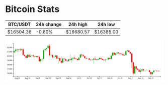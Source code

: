 # Bitcoin Stats

BTC/USDT|24h change|24h high|24h low|
|---|---|---|---|
|$16504.36|-0.80%|$16680.57|$16385.00|

<img src="./chart.svg">
